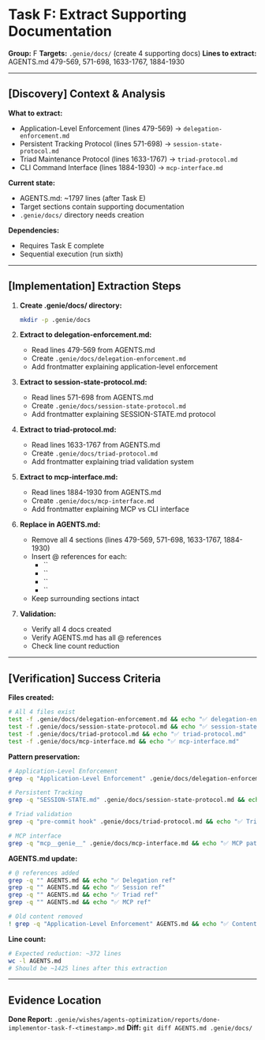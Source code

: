 # Task F: Extract Supporting Documentation
**Group:** F
**Targets:** `.genie/docs/` (create 4 supporting docs)
**Lines to extract:** AGENTS.md 479-569, 571-698, 1633-1767, 1884-1930

---

## [Discovery] Context & Analysis

**What to extract:**
- Application-Level Enforcement (lines 479-569) → `delegation-enforcement.md`
- Persistent Tracking Protocol (lines 571-698) → `session-state-protocol.md`
- Triad Maintenance Protocol (lines 1633-1767) → `triad-protocol.md`
- CLI Command Interface (lines 1884-1930) → `mcp-interface.md`

**Current state:**
- AGENTS.md: ~1797 lines (after Task E)
- Target sections contain supporting documentation
- `.genie/docs/` directory needs creation

**Dependencies:**
- Requires Task E complete
- Sequential execution (run sixth)

---

## [Implementation] Extraction Steps

1. **Create .genie/docs/ directory:**
   ```bash
   mkdir -p .genie/docs
   ```

2. **Extract to delegation-enforcement.md:**
   - Read lines 479-569 from AGENTS.md
   - Create `.genie/docs/delegation-enforcement.md`
   - Add frontmatter explaining application-level enforcement

3. **Extract to session-state-protocol.md:**
   - Read lines 571-698 from AGENTS.md
   - Create `.genie/docs/session-state-protocol.md`
   - Add frontmatter explaining SESSION-STATE.md protocol

4. **Extract to triad-protocol.md:**
   - Read lines 1633-1767 from AGENTS.md
   - Create `.genie/docs/triad-protocol.md`
   - Add frontmatter explaining triad validation system

5. **Extract to mcp-interface.md:**
   - Read lines 1884-1930 from AGENTS.md
   - Create `.genie/docs/mcp-interface.md`
   - Add frontmatter explaining MCP vs CLI interface

6. **Replace in AGENTS.md:**
   - Remove all 4 sections (lines 479-569, 571-698, 1633-1767, 1884-1930)
   - Insert @ references for each:
     - ``
     - ``
     - ``
     - ``
   - Keep surrounding sections intact

7. **Validation:**
   - Verify all 4 docs created
   - Verify AGENTS.md has all @ references
   - Check line count reduction

---

## [Verification] Success Criteria

**Files created:**
```bash
# All 4 files exist
test -f .genie/docs/delegation-enforcement.md && echo "✅ delegation-enforcement.md"
test -f .genie/docs/session-state-protocol.md && echo "✅ session-state-protocol.md"
test -f .genie/docs/triad-protocol.md && echo "✅ triad-protocol.md"
test -f .genie/docs/mcp-interface.md && echo "✅ mcp-interface.md"
```

**Pattern preservation:**
```bash
# Application-Level Enforcement
grep -q "Application-Level Enforcement" .genie/docs/delegation-enforcement.md && echo "✅ Enforcement patterns preserved"

# Persistent Tracking
grep -q "SESSION-STATE.md" .genie/docs/session-state-protocol.md && echo "✅ Tracking patterns preserved"

# Triad validation
grep -q "pre-commit hook" .genie/docs/triad-protocol.md && echo "✅ Triad patterns preserved"

# MCP interface
grep -q "mcp__genie__" .genie/docs/mcp-interface.md && echo "✅ MCP patterns preserved"
```

**AGENTS.md update:**
```bash
# @ references added
grep -q "" AGENTS.md && echo "✅ Delegation ref"
grep -q "" AGENTS.md && echo "✅ Session ref"
grep -q "" AGENTS.md && echo "✅ Triad ref"
grep -q "" AGENTS.md && echo "✅ MCP ref"

# Old content removed
! grep -q "Application-Level Enforcement" AGENTS.md && echo "✅ Content removed"
```

**Line count:**
```bash
# Expected reduction: ~372 lines
wc -l AGENTS.md
# Should be ~1425 lines after this extraction
```

---

## Evidence Location

**Done Report:** `.genie/wishes/agents-optimization/reports/done-implementor-task-f-<timestamp>.md`
**Diff:** `git diff AGENTS.md .genie/docs/`
